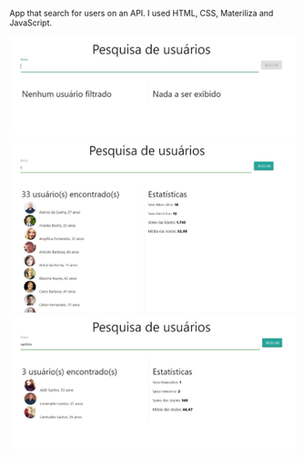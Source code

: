 App that search for users on an API.
I used HTML, CSS, Materiliza and JavaScript.

<img alt="when nothing was searched" src="./img/1.jpg">
<img alt="searching a letter" src="./img/2.jpg">
<img alt="searghing a surname" src="./img/3.jpg">
